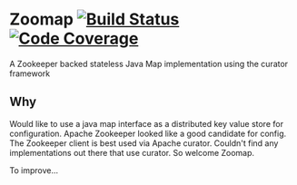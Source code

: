 # Zoomap [![Build Status](https://api.travis-ci.org/mcmoe/zoomap.png)](https://travis-ci.org/mcmoe/zoomap) [![Code Coverage](https://codecov.io/github/mcmoe/zoomap/coverage.svg)](https://codecov.io/github/mcmoe/coverage.svg)


A Zookeeper backed stateless Java Map implementation using the curator framework

## Why

Would like to use a java map interface as a distributed key value store for configuration.
Apache Zookeeper looked like a good candidate for config.
The Zookeeper client is best used via Apache curator.
Couldn't find any implementations out there that use curator.
So welcome Zoomap.

To improve...

